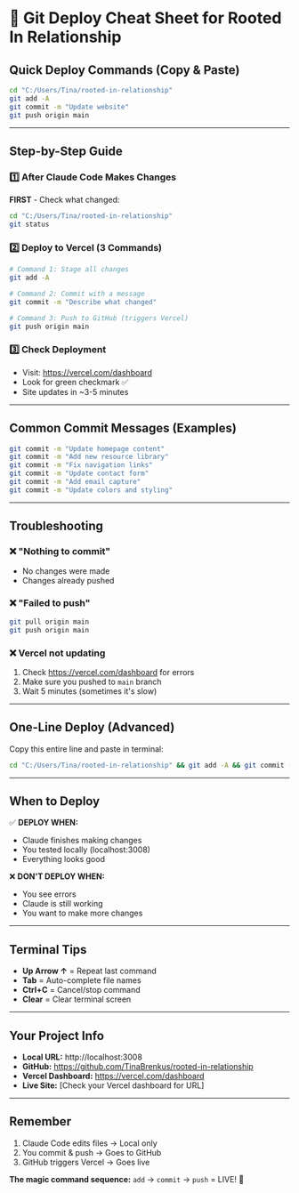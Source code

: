 # 🚀 Git Deploy Cheat Sheet for Rooted In Relationship

## Quick Deploy Commands (Copy & Paste)
```bash
cd "C:/Users/Tina/rooted-in-relationship"
git add -A
git commit -m "Update website"
git push origin main
```

---

## Step-by-Step Guide

### 1️⃣ After Claude Code Makes Changes

**FIRST** - Check what changed:
```bash
cd "C:/Users/Tina/rooted-in-relationship"
git status
```

### 2️⃣ Deploy to Vercel (3 Commands)

```bash
# Command 1: Stage all changes
git add -A

# Command 2: Commit with a message
git commit -m "Describe what changed"

# Command 3: Push to GitHub (triggers Vercel)
git push origin main
```

### 3️⃣ Check Deployment
- Visit: https://vercel.com/dashboard
- Look for green checkmark ✅
- Site updates in ~3-5 minutes

---

## Common Commit Messages (Examples)

```bash
git commit -m "Update homepage content"
git commit -m "Add new resource library"
git commit -m "Fix navigation links"
git commit -m "Update contact form"
git commit -m "Add email capture"
git commit -m "Update colors and styling"
```

---

## Troubleshooting

### ❌ "Nothing to commit"
- No changes were made
- Changes already pushed

### ❌ "Failed to push"
```bash
git pull origin main
git push origin main
```

### ❌ Vercel not updating
1. Check https://vercel.com/dashboard for errors
2. Make sure you pushed to `main` branch
3. Wait 5 minutes (sometimes it's slow)

---

## One-Line Deploy (Advanced)
Copy this entire line and paste in terminal:
```bash
cd "C:/Users/Tina/rooted-in-relationship" && git add -A && git commit -m "Update website" && git push origin main
```

---

## When to Deploy

✅ **DEPLOY WHEN:**
- Claude finishes making changes
- You tested locally (localhost:3008)
- Everything looks good

❌ **DON'T DEPLOY WHEN:**
- You see errors
- Claude is still working
- You want to make more changes

---

## Terminal Tips

- **Up Arrow ↑** = Repeat last command
- **Tab** = Auto-complete file names
- **Ctrl+C** = Cancel/stop command
- **Clear** = Clear terminal screen

---

## Your Project Info

- **Local URL:** http://localhost:3008
- **GitHub:** https://github.com/TinaBrenkus/rooted-in-relationship
- **Vercel Dashboard:** https://vercel.com/dashboard
- **Live Site:** [Check your Vercel dashboard for URL]

---

## Remember

1. Claude Code edits files → Local only
2. You commit & push → Goes to GitHub
3. GitHub triggers Vercel → Goes live

**The magic command sequence:**
`add` → `commit` → `push` = LIVE! 🎉